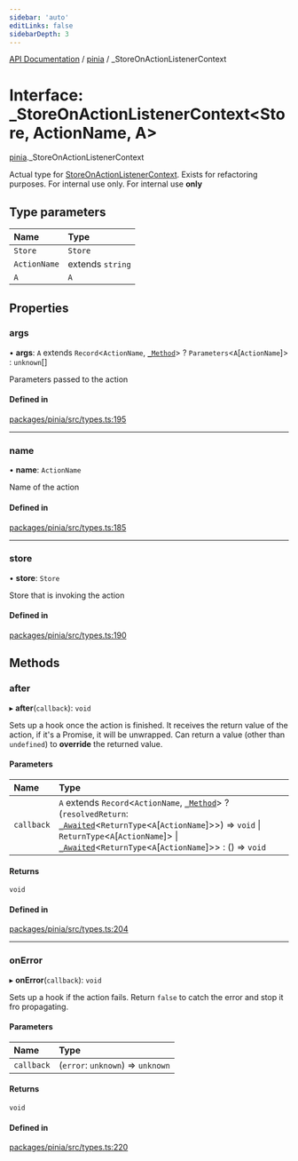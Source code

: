 ```yaml
---
sidebar: 'auto'
editLinks: false
sidebarDepth: 3
---
```


[API Documentation](../index.md) / [pinia](../modules/pinia.md) / \_StoreOnActionListenerContext

# Interface: \_StoreOnActionListenerContext<Store, ActionName, A\>

[pinia](../modules/pinia.md).\_StoreOnActionListenerContext

Actual type for [StoreOnActionListenerContext](../modules/pinia.md#storeonactionlistenercontext). Exists for refactoring
purposes. For internal use only.
For internal use **only**

## Type parameters

| Name         | Type             |
| :----------- | :--------------- |
| `Store`      | `Store`          |
| `ActionName` | extends `string` |
| `A`          | `A`              |

## Properties

### args

• **args**: `A` extends `Record`<`ActionName`, [`_Method`](../modules/pinia.md#_method)\> ? `Parameters`<`A`[`ActionName`]\> : `unknown`[]

Parameters passed to the action

#### Defined in

[packages/pinia/src/types.ts:195](https://github.com/vuejs/pinia/blob/2b998ee/packages/pinia/src/types.ts#L195)

---

### name

• **name**: `ActionName`

Name of the action

#### Defined in

[packages/pinia/src/types.ts:185](https://github.com/vuejs/pinia/blob/2b998ee/packages/pinia/src/types.ts#L185)

---

### store

• **store**: `Store`

Store that is invoking the action

#### Defined in

[packages/pinia/src/types.ts:190](https://github.com/vuejs/pinia/blob/2b998ee/packages/pinia/src/types.ts#L190)

## Methods

### after

▸ **after**(`callback`): `void`

Sets up a hook once the action is finished. It receives the return value
of the action, if it's a Promise, it will be unwrapped. Can return a
value (other than `undefined`) to **override** the returned value.

#### Parameters

| Name       | Type                                                                                                                                                                                                                                                                                                                            |
| :--------- | :------------------------------------------------------------------------------------------------------------------------------------------------------------------------------------------------------------------------------------------------------------------------------------------------------------------------------ |
| `callback` | `A` extends `Record`<`ActionName`, [`_Method`](../modules/pinia.md#_method)\> ? (`resolvedReturn`: [`_Awaited`](../modules/pinia.md#_awaited)<`ReturnType`<`A`[`ActionName`]\>\>) => `void` \| `ReturnType`<`A`[`ActionName`]\> \| [`_Awaited`](../modules/pinia.md#_awaited)<`ReturnType`<`A`[`ActionName`]\>\> : () => `void` |

#### Returns

`void`

#### Defined in

[packages/pinia/src/types.ts:204](https://github.com/vuejs/pinia/blob/2b998ee/packages/pinia/src/types.ts#L204)

---

### onError

▸ **onError**(`callback`): `void`

Sets up a hook if the action fails. Return `false` to catch the error and
stop it fro propagating.

#### Parameters

| Name       | Type                              |
| :--------- | :-------------------------------- |
| `callback` | (`error`: `unknown`) => `unknown` |

#### Returns

`void`

#### Defined in

[packages/pinia/src/types.ts:220](https://github.com/vuejs/pinia/blob/2b998ee/packages/pinia/src/types.ts#L220)

